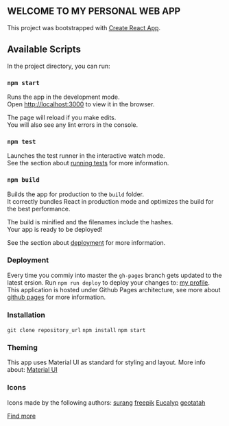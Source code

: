 ## WELCOME TO MY PERSONAL WEB APP

This project was bootstrapped with [Create React App](https://github.com/facebook/create-react-app).

## Available Scripts

In the project directory, you can run:

### `npm start`

Runs the app in the development mode.<br />
Open [http://localhost:3000](http://localhost:3000) to view it in the browser.

The page will reload if you make edits.<br />
You will also see any lint errors in the console.

### `npm test`

Launches the test runner in the interactive watch mode.<br />
See the section about [running tests](https://facebook.github.io/create-react-app/docs/running-tests) for more information.

### `npm build`

Builds the app for production to the `build` folder.<br />
It correctly bundles React in production mode and optimizes the build for the best performance.

The build is minified and the filenames include the hashes.<br />
Your app is ready to be deployed!

See the section about [deployment](https://facebook.github.io/create-react-app/docs/deployment) for more information.

### Deployment

Every time you commiy into master the `gh-pages` branch gets updated to the latest ersion.
Run `npm run deploy` to deploy your changes to: [my profile](https://gabrielasaldana.github.io/profile/).
This application is hosted under Github Pages architecture, see more about [github pages](https://pages.github.com/) for more information.

### Installation

`git clone repository_url`
`npm install`
`npm start`

### Theming

This app uses Material UI as standard for styling and layout.
More info about: [Material UI](https://material-ui.com/)

### Icons

Icons made by the following authors:
[surang](https://www.flaticon.com/authors/surang")
[freepik](https://www.flaticon.com/authors/freepik)
[Eucalyp](https://www.flaticon.com/authors/eucalyp)
[geotatah](https://www.flaticon.com/authors/geotatah)

[Find more](https://www.flaticon.com/)

